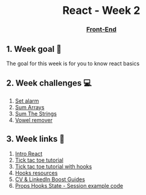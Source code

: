 <h1 align="center">React - Week 2</h1>
<h3 align="center"><a href="https://www.techopedia.com/definition/29569/front-end-developer" target="_blank">Front-End</a></h3>

## 1. Week goal 🏁
<p>The goal for this week is for you to know react basics</p>

## 2. Week challenges 💻
1. [Set alarm](https://www.codewars.com/kata/568dcc3c7f12767a62000038)
2. [Sum Arrays](https://www.codewars.com/kata/53dc54212259ed3d4f00071c/train/javascript)
3. [Sum The Strings](https://www.codewars.com/kata/5966ffb962d030e11a00005a)
4. [Vowel remover](https://www.codewars.com/kata/5547929140907378f9000039)

## 3. Week links 🔗
1. [Intro React](https://www.youtube.com/watch?v=TjnyFNxQ67Y&t=3s)
2. [Tick tac toe tutorial](https://reactjs.org/tutorial/tutorial.html)
3. [Tick tac toe tutorial with hooks](https://www.freecodecamp.org/news/learn-how-to-build-tic-tac-toe-with-react-hooks/)
4. [Hooks resources](https://www.youtube.com/watch?v=cF2lQ_gZeA8&list=PLC3y8-rFHvwisvxhZ135pogtX7_Oe3Q3A)
5. [CV & LinkedIn Boost Guides](https://docs.google.com/document/d/1uYcqz_W7jwa3XQGCJ--dX6jwp2AysZvU2pPxD0vNLYU/edit?usp=sharing)
6. [Props Hooks State - Session example code](https://github.com/corecodeio/reactPropsHooksStateExample)
